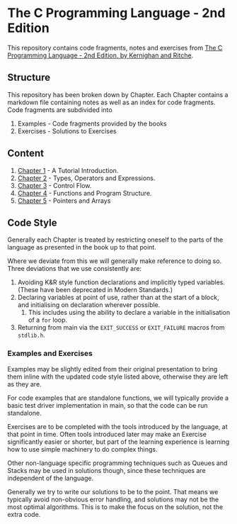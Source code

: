 # The C Programming Language - 2nd Edition

This repository contains code fragments, notes and exercises from [The C Programming Language - 2nd Edition, by Kernighan and Ritche](https://www.cs.princeton.edu/~bwk/cbook.html).

## Structure

This repository has been broken down by Chapter. Each Chapter contains a markdown file containing notes as well as an index for code fragments. Code fragments are subdivided into

1. Examples - Code fragments provided by the books
2. Exercises - Solutions to Exercises

## Content

1. [Chapter 1](./Chapter1/Chapter1.md) - A Tutorial Introduction.
2. [Chapter 2](./Chapter2/Chapter2.md) - Types, Operators and Expressions.
3. [Chapter 3](./Chapter3/Chapter3.md) - Control Flow.
4. [Chapter 4](./Chapter4/Chapter4.md) - Functions and Program Structure.
5. [Chapter 5](./Chapter5/Chapter5.md) - Pointers and Arrays

## Code Style

Generally each Chapter is treated by restricting oneself to the parts of the language as presented in the book up to that point.

Where we deviate from this we will generally make reference to doing so. Three deviations that we use consistently are:

1. Avoiding K&R style function declarations and implicitly typed variables. (These have been deprecated in Modern Standards.)
2. Declaring variables at point of use, rather than at the start of a block, and initialising on declaration wherever possible.
    1. This includes using the ability to declare a variable in the initialisation of a `for` loop.
3. Returning from main via the `EXIT_SUCCESS` or `EXIT_FAILURE` macros from `stdlib.h`.

### Examples and Exercises

Examples may be slightly edited from their original presentation to bring them inline with the updated code style listed above, otherwise they are left as they are.

For code examples that are standalone functions, we will typically provide a basic test driver implementation in main, so that the code can be run standalone.

Exercises are to be completed with the tools introduced by the language, at that point in time. Often tools introduced later may make an Exercise significantly easier or shorter, but part of the learning experience is learning how to use simple machinery to do complex things.

Other non-language specific programming techniques such as Queues and Stacks may be used in solutions though, since these techniques are independent of the language.

Generally we try to write our solutions to be to the point. That means we typically avoid non-obvious error handling, and solutions may not be the most optimal algorithms. This is to make the focus on the solution, not the extra code.

